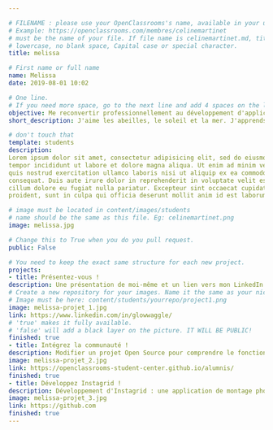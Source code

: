 ```yaml
---

# FILENAME : please use your OpenClassrooms's name, available in your url.
# Example: https://openclassrooms.com/membres/celinemartinet
# must be the name of your file. If file name is celinemartinet.md, title is celinemartinet.
# lowercase, no blank space, Capital case or special character.
title: melissa

# First name or full name
name: Melissa
date: 2019-08-01 10:02

# One line.
# If you need more space, go to the next line and add 4 spaces on the left, as in 'description'.
objective: Me reconvertir professionnellement au développement d'application iOS.
short_description: J'aime les abeilles, le soleil et la mer. J'apprends à coder pour quitter les codes papiers (droit) pour le code (informatique).

# don't touch that
template: students
description:
Lorem ipsum dolor sit amet, consectetur adipisicing elit, sed do eiusmod
tempor incididunt ut labore et dolore magna aliqua. Ut enim ad minim veniam,
quis nostrud exercitation ullamco laboris nisi ut aliquip ex ea commodo
consequat. Duis aute irure dolor in reprehenderit in voluptate velit esse
cillum dolore eu fugiat nulla pariatur. Excepteur sint occaecat cupidatat non
proident, sunt in culpa qui officia deserunt mollit anim id est laborum.

# image must be located in content/images/students
# name should be the same as this file. Eg: celinemartinet.png
image: melissa.jpg

# Change this to True when you do you pull request.
public: False

# You need to keep the exact same structure for each new project.
projects:
- title: Présentez-vous !
description: Une présentation de moi-même et un lien vers mon LinkedIn.
# Create a new repository for your images. Name it the same as your nickname and profile picture.
# Image must be here: content/students/yourrepo/project1.png
image: melissa-projet_1.jpg
link: https://www.linkedin.com/in/glowwaggle/
# 'true' makes it fully available.
# 'false' will add a black layer on the picture. IT WILL BE PUBLIC!
finished: true
- title: Intégrez la communauté !
description: Modifier un projet Open Source pour comprendre le fonctionnement de Git, de Github et des pull requests. 
image: melissa-projet_2.jpg
link: https://openclassrooms-student-center.github.io/alumnis/
finished: true
- title: Développez Instagrid !
description: Développement d'Instagrid : une application de montage photo.
image: melissa-projet_3.jpg
link: https://github.com
finished: true
---
```

